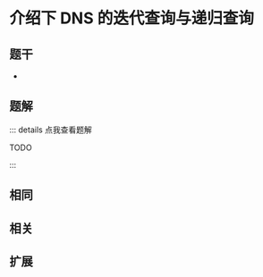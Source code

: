 # 介绍下 DNS 的迭代查询与递归查询


## 题干

- 



## 题解

::: details 点我查看题解

  TODO

:::



## 相同


## 相关


## 扩展

